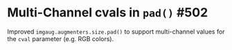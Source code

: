 # Multi-Channel cvals in `pad()` #502

Improved `imgaug.augmenters.size.pad()` to support multi-channel values
for the `cval` parameter (e.g. RGB colors).
